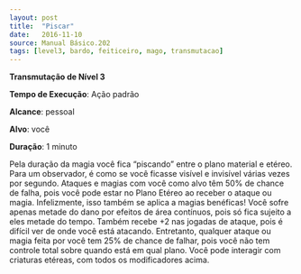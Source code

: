 ```yaml
---
layout: post
title:  "Piscar"
date:   2016-11-10
source: Manual Básico.202
tags: [level3, bardo, feiticeiro, mago, transmutacao]
---
```


**Transmutação de Nível 3**

**Tempo de Execução**: Ação padrão

**Alcance**: pessoal

**Alvo**:  você

**Duração**: 1 minuto

Pela duração da magia você fica “piscando” entre o plano material e etéreo. Para um observador, é como se você ficasse visível e invisível várias vezes por segundo.
Ataques e magias com você como alvo têm 50% de chance de falha, pois você pode estar no Plano Etéreo ao receber o ataque ou magia. Infelizmente, isso também se aplica a magias benéficas!
Você sofre apenas metade do dano por efeitos de área contínuos, pois só fica sujeito a eles metade do tempo. Também recebe +2 nas jogadas de ataque, pois é difícil ver de onde você está atacando. Entretanto, qualquer ataque ou magia feita por você tem 25% de chance de falhar, pois você não tem controle total sobre quando está em qual plano.
Você pode interagir com criaturas etéreas, com todos os modificadores acima.
